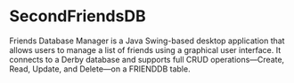 # SecondFriendsDB
Friends Database Manager is a Java Swing-based desktop application that allows users to manage a list of friends using a graphical user interface. It connects to a Derby database and supports full CRUD operations—Create, Read, Update, and Delete—on a FRIENDDB table.
